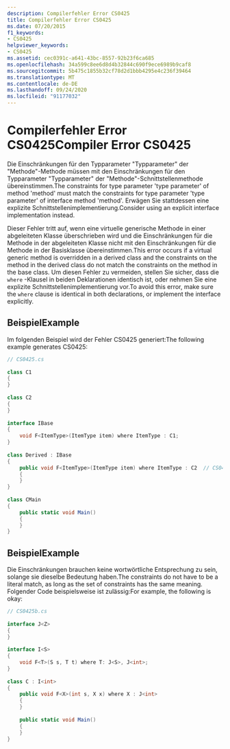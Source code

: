 ```yaml
---
description: Compilerfehler Error CS0425
title: Compilerfehler Error CS0425
ms.date: 07/20/2015
f1_keywords:
- CS0425
helpviewer_keywords:
- CS0425
ms.assetid: cec0391c-a641-43bc-8557-92b23f6ca685
ms.openlocfilehash: 34a599c8ee6d8d4b32844c690f9ece6989b9caf8
ms.sourcegitcommit: 5b475c1855b32cf78d2d1bbb4295e4c236f39464
ms.translationtype: MT
ms.contentlocale: de-DE
ms.lasthandoff: 09/24/2020
ms.locfileid: "91177032"
---
```

# <a name="compiler-error-cs0425"></a><span data-ttu-id="079b4-103">Compilerfehler Error CS0425</span><span class="sxs-lookup"><span data-stu-id="079b4-103">Compiler Error CS0425</span></span>

<span data-ttu-id="079b4-104">Die Einschränkungen für den Typparameter "Typparameter" der "Methode"-Methode müssen mit den Einschränkungen für den Typparameter "Typparameter" der "Methode"-Schnittstellenmethode übereinstimmen.</span><span class="sxs-lookup"><span data-stu-id="079b4-104">The constraints for type parameter 'type parameter' of method 'method' must match the constraints for type parameter 'type parameter' of interface method 'method'.</span></span> <span data-ttu-id="079b4-105">Erwägen Sie stattdessen eine explizite Schnittstellenimplementierung.</span><span class="sxs-lookup"><span data-stu-id="079b4-105">Consider using an explicit interface implementation instead.</span></span>  
  
 <span data-ttu-id="079b4-106">Dieser Fehler tritt auf, wenn eine virtuelle generische Methode in einer abgeleiteten Klasse überschrieben wird und die Einschränkungen für die Methode in der abgeleiteten Klasse nicht mit den Einschränkungen für die Methode in der Basisklasse übereinstimmen.</span><span class="sxs-lookup"><span data-stu-id="079b4-106">This error occurs if a virtual generic method is overridden in a derived class and the constraints on the method in the derived class do not match the constraints on the method in the base class.</span></span> <span data-ttu-id="079b4-107">Um diesen Fehler zu vermeiden, stellen Sie sicher, dass die `where` -Klausel in beiden Deklarationen identisch ist, oder nehmen Sie eine explizite Schnittstellenimplementierung vor.</span><span class="sxs-lookup"><span data-stu-id="079b4-107">To avoid this error, make sure the `where` clause is identical in both declarations, or implement the interface explicitly.</span></span>  
  
## <a name="example"></a><span data-ttu-id="079b4-108">Beispiel</span><span class="sxs-lookup"><span data-stu-id="079b4-108">Example</span></span>  

 <span data-ttu-id="079b4-109">Im folgenden Beispiel wird der Fehler CS0425 generiert:</span><span class="sxs-lookup"><span data-stu-id="079b4-109">The following example generates CS0425:</span></span>  
  
```csharp  
// CS0425.cs  
  
class C1  
{  
}  
  
class C2  
{  
}  
  
interface IBase  
{  
    void F<ItemType>(ItemType item) where ItemType : C1;  
}  
  
class Derived : IBase  
{  
    public void F<ItemType>(ItemType item) where ItemType : C2  // CS0425  
    {  
    }  
}  
  
class CMain  
{  
    public static void Main()  
    {  
    }  
}  
```  
  
## <a name="example"></a><span data-ttu-id="079b4-110">Beispiel</span><span class="sxs-lookup"><span data-stu-id="079b4-110">Example</span></span>  

 <span data-ttu-id="079b4-111">Die Einschränkungen brauchen keine wortwörtliche Entsprechung zu sein, solange sie dieselbe Bedeutung haben.</span><span class="sxs-lookup"><span data-stu-id="079b4-111">The constraints do not have to be a literal match, as long as the set of constraints has the same meaning.</span></span> <span data-ttu-id="079b4-112">Folgender Code beispielsweise ist zulässig:</span><span class="sxs-lookup"><span data-stu-id="079b4-112">For example, the following is okay:</span></span>  
  
```csharp  
// CS0425b.cs  
  
interface J<Z>  
{  
}  
  
interface I<S>  
{  
    void F<T>(S s, T t) where T: J<S>, J<int>;  
}  
  
class C : I<int>  
{  
    public void F<X>(int s, X x) where X : J<int>  
    {  
    }  
  
    public static void Main()  
    {  
    }  
}  
```
